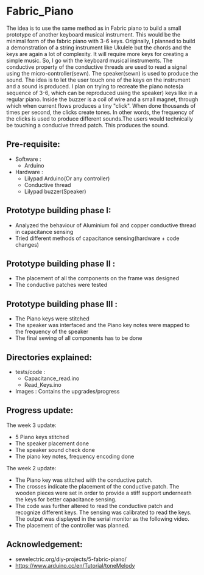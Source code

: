 # Fabric_Piano
The idea is to use the same method as in Fabric piano to build a small prototype of another keyboard musical instrument. This would be the minimal form of the fabric piano with 3-6 keys.  Originally, I planned to build a demonstration of a string instrument like Ukulele but the chords and the keys are again a lot of complexity. It will require more keys for creating a simple music. So, I go with the keyboard musical instruments. The conductive property of the conductive threads are used to read a signal using the micro-controller(sewn). The speaker(sewn) is used to produce the sound. The idea is to let the user touch one of the keys on the instrument and a sound is produced. I plan on trying to recreate the piano notes(a sequence of 3-6, which can be reproduced using the speaker) keys like in a regular piano. Inside the buzzer is a coil of wire and a small magnet, through which when current flows produces a tiny "click". When done thousands of times per second, the clicks create tones. In other words, the frequency of the clicks is used to produce different sounds.The users would technically be touching a conducive thread patch. This produces the sound.

## Pre-requisite:
- Software :
    - Arduino
- Hardware :
    - Lilypad Arduino(Or any controller) 
    - Conductive thread
    - Lilypad buzzer(Speaker)
 
## Prototype building phase I:
- Analyzed the behaviour of Aluminium foil and copper conductive thread in capacitance sensing
- Tried different methods of capacitance sensing(hardware + code changes)

## Prototype building phase II :
-  The placement of all the components on the frame was designed
-  The conductive patches were tested

## Prototype building phase III :
-  The Piano keys were stitched
-  The speaker was interfaced and the Piano key notes were mapped to the frequency of the speaker
-  The final sewing of all components has to be done


## Directories explained:
-  tests/code : 
    - Capacitance_read.ino
    - Read_Keys.ino
-  Images : Contains the upgrades/progress

## Progress update:
The week 3 update:
- 5 Piano keys stitched
- The speaker placement done
- The speaker sound check done
- The piano key notes, frequency encoding done

The week 2 update:
- The Piano key was stitched with the conductive patch.
- The crosses indicate the placement of the conductive patch. The wooden pieces were set in order to provide a stiff support underneath the keys for better capacitance sensing. 
- The code was further altered to read the conductive patch and recognize different keys. The sensing was calibrated to read the keys. The output was displayed in the serial monitor as the following video.
- The placement of the controller was planned.

## Acknowledgement:
- sewelectric.org/diy-projects/5-fabric-piano/
- https://www.arduino.cc/en/Tutorial/toneMelody
